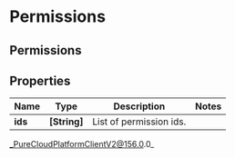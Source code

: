 # Permissions

## Permissions

## Properties

|Name | Type | Description | Notes|
|------------ | ------------- | ------------- | -------------|
| **ids** | **[String]** | List of permission ids. | |



_PureCloudPlatformClientV2@156.0.0_
